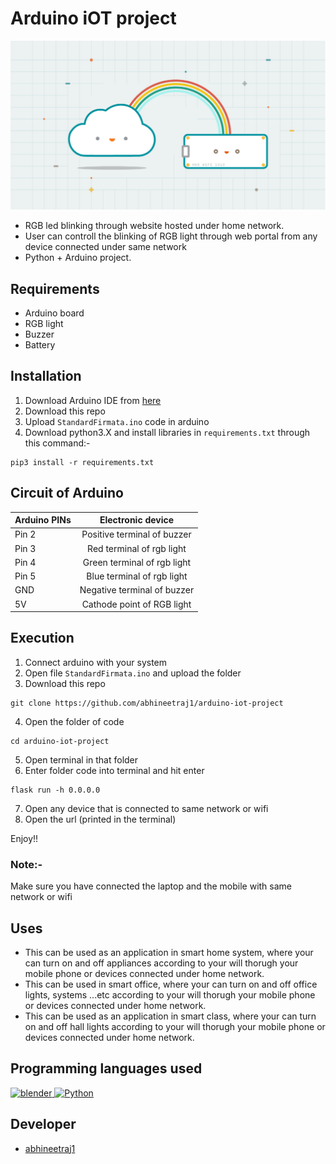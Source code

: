 # Arduino iOT project
![alt text](https://github.com/abhineetraj1/arduino-iot-project/blob/main/fav.png?raw=true)

* RGB led blinking through website hosted under home network.
* User can controll the blinking of RGB light through web portal  from any device connected under same network
* Python + Arduino project.

## Requirements
* Arduino board
* RGB light
* Buzzer
* Battery

## Installation
1) Download Arduino IDE from [here](https://support.arduino.cc/hc/en-us/articles/360019833020-Download-and-install-Arduino-IDE)
2) Download this repo
3) Upload ```StandardFirmata.ino``` code in arduino
4) Download python3.X and install libraries in ```requirements.txt``` through this command:-
```
pip3 install -r requirements.txt
```


## Circuit of Arduino

| Arduino PINs | Electronic device |
|------|:------:|
|  Pin 2 | Positive terminal of buzzer |
|  Pin 3 | Red terminal of rgb light |
|  Pin 4 | Green terminal of rgb light |
|  Pin 5 | Blue terminal of rgb light |
|  GND   | Negative terminal of buzzer |
|  5V    | Cathode point of RGB light |

## Execution
1)	Connect arduino with your system
2)	Open file ```StandardFirmata.ino``` and upload the folder
3)	Download this repo
```
git clone https://github.com/abhineetraj1/arduino-iot-project
```
4)	Open the folder of code
```
cd arduino-iot-project
```
5)	Open terminal in that folder
6)	Enter folder code into terminal and hit enter
```
flask run -h 0.0.0.0
```
7)	Open any device that is connected to same network or wifi
8)	Open the url (printed in the terminal)

Enjoy!!

### Note:-	
Make sure you have connected the laptop and the mobile with same network or wifi

## Uses
*	This can be used as an application in smart home system, where your can turn on and off appliances according to your will thorugh your mobile phone or devices connected under home network.
*	This can be used in smart office, where your can turn on and off office lights, systems ...etc according to your will thorugh your mobile phone or devices connected under home network.
*	This can be used as an application in smart class, where your can turn on and off hall lights according to your will thorugh your mobile phone or devices connected under home network.

## Programming languages used
<a href="https://www.arduino.cc/" target="_blank" rel="noreferrer"> <img src="https://cdn.arduino.cc/header-footer/prod/assets/favicon-arduino/favicon.ico" alt="blender" width="40" height="40"/> </a><a href="https://www.python.org/" target="_blank" rel="noreferrer"><img src="https://raw.githubusercontent.com/danielcranney/readme-generator/main/public/icons/skills/python-colored.svg" width="36" height="36" alt="Python" /></a>

## Developer
*	[abhineetraj1](http://github.com/abhineetraj1)
